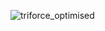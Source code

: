 ![triforce_optimised](https://github.com/MethodCa/Triforce/assets/15893276/260cd46e-1efd-4c96-b1d7-461d1f371fa9)
